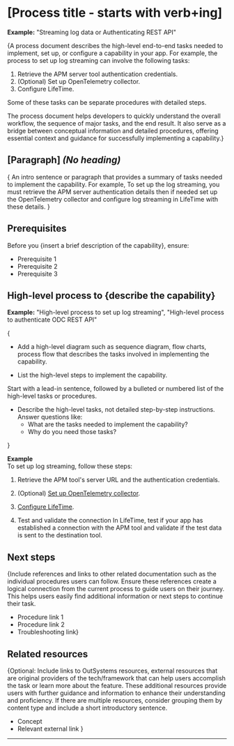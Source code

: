 # [Process title - starts with verb+ing]
**Example:** "Streaming log data or Authenticating REST API"

{A process document describes the high-level end-to-end tasks needed to implement, set up, or configure a capability in your app. For example, the process to set up log streaming can involve the following tasks:
1. Retrieve the APM server tool authentication credentials.
1. (Optional) Set up OpenTelemetry collector.
1. Configure LifeTime.

Some of these tasks can be separate procedures with detailed steps.

The process document helps developers to quickly understand the overall workflow, the sequence of major tasks, and the end result. It also serve as a bridge between conceptual information and detailed procedures, offering essential context and guidance for successfully implementing a capability.}

## [Paragraph] *(No heading)*
{ An intro sentence or paragraph that provides a summary of tasks needed to implement the capability. For example, To set up the log streaming, you must retrieve the APM server authentication details then if needed set up the OpenTelemetry collector and configure log streaming in LifeTime with these details.  } 

## Prerequisites

Before you {insert a brief description of the capability}, ensure:
* Prerequisite 1   
* Prerequisite 2  
* Prerequisite 3


## High-level process to {describe the capability}

**Example:** "High-level process to set up log streaming", "High-level process to authenticate ODC REST API"

{

* Add a high-level diagram such as sequence diagram, flow charts, process flow that describes the tasks involved in implementing the capability.
  
* List the high-level steps to implement the capability.

Start with a lead-in sentence, followed by a bulleted or numbered list of the high-level tasks or procedures.

* Describe the high-level tasks, not detailed step-by-step instructions.  
  Answer questions like:  
    * What are the tasks needed to implement the capability?  
    * Why do you need those tasks?
 
}

**Example**  
To set up log streaming, follow these steps:

1. Retrieve the APM tool's server URL and the authentication credentials.

2. (Optional) [Set up OpenTelemetry collector](procedure.md).

3. [Configure LifeTime](procedure.md).

4. Test and validate the connection In LifeTime, test if your app has established a connection with the APM tool and validate if the test data is sent to the destination tool. 

## Next steps

{Include references and links to other related documentation such as the individual procedures users can follow. Ensure these references create a logical connection from the current process to guide users on their journey. This helps users easily find additional information or next steps to continue their task. 

* Procedure link 1
* Procedure link 2
* Troubleshooting link}

## Related resources


{Optional: Include links to OutSystems resources, external resources that are  original providers of the tech/framework that can help users accomplish the task or learn more about the feature. These additional resources provide users with further guidance and information to enhance their understanding and proficiency. If there are multiple resources, consider grouping them by content type and include a short introductory sentence.

* Concept
* Relevant external link
}
________________________________________________________________________________________________________________________________________________________________
